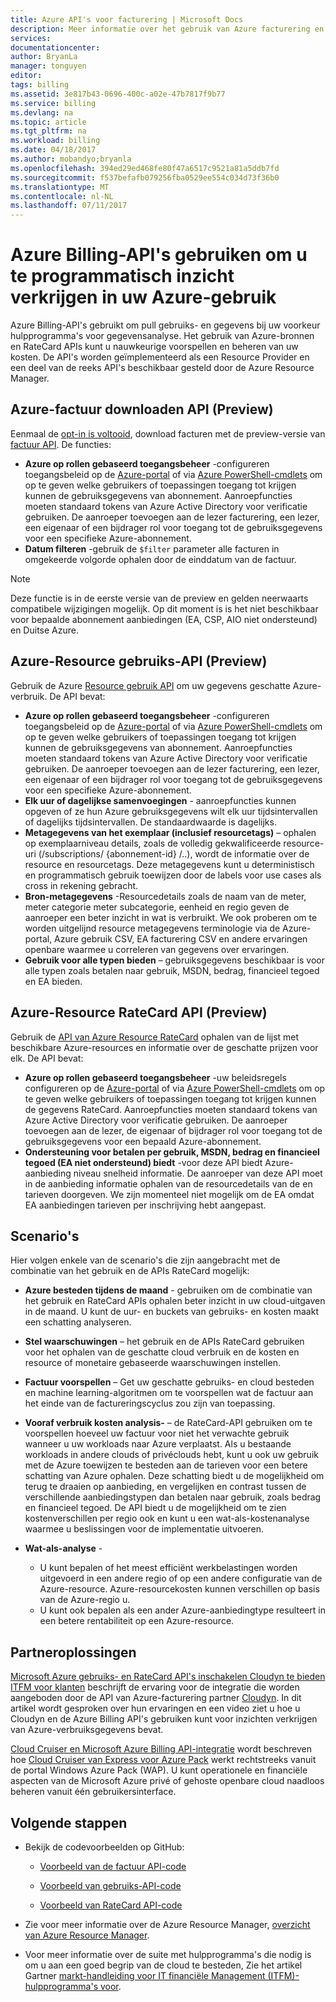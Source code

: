 ```yaml
---
title: Azure API's voor facturering | Microsoft Docs
description: Meer informatie over het gebruik van Azure facturering en RateCard APIs's die worden gebruikt voor het bieden van inzicht in Azure brongebruik en trends.
services: 
documentationcenter: 
author: BryanLa
manager: tonguyen
editor: 
tags: billing
ms.assetid: 3e817b43-0696-400c-a02e-47b7817f9b77
ms.service: billing
ms.devlang: na
ms.topic: article
ms.tgt_pltfrm: na
ms.workload: billing
ms.date: 04/18/2017
ms.author: mobandyo;bryanla
ms.openlocfilehash: 394ed29ed468fe80f47a6517c9521a81a5ddb7fd
ms.sourcegitcommit: f537befafb079256fba0529ee554c034d73f36b0
ms.translationtype: MT
ms.contentlocale: nl-NL
ms.lasthandoff: 07/11/2017
---
```

# <a name="use-azure-billing-apis-to-programmatically-get-insight-into-your-azure-usage"></a>Azure Billing-API's gebruiken om u te programmatisch inzicht verkrijgen in uw Azure-gebruik
Azure Billing-API's gebruikt om pull gebruiks- en gegevens bij uw voorkeur hulpprogramma's voor gegevensanalyse. Het gebruik van Azure-bronnen en RateCard APIs kunt u nauwkeurige voorspellen en beheren van uw kosten. De API's worden geïmplementeerd als een Resource Provider en een deel van de reeks API's beschikbaar gesteld door de Azure Resource Manager.  

## <a name="azure-invoice-download-api-preview"></a>Azure-factuur downloaden API (Preview)
Eenmaal de [opt-in is voltooid](billing-manage-access.md#opt-in), download facturen met de preview-versie van [factuur API](/rest/api/billing). De functies:

* **Azure op rollen gebaseerd toegangsbeheer** -configureren toegangsbeleid op de [Azure-portal](https://portal.azure.com) of via [Azure PowerShell-cmdlets](/powershell/azure/overview) om op te geven welke gebruikers of toepassingen toegang tot krijgen kunnen de gebruiksgegevens van abonnement. Aanroepfuncties moeten standaard tokens van Azure Active Directory voor verificatie gebruiken. De aanroeper toevoegen aan de lezer facturering, een lezer, een eigenaar of een bijdrager rol voor toegang tot de gebruiksgegevens voor een specifieke Azure-abonnement.
* **Datum filteren** -gebruik de `$filter` parameter alle facturen in omgekeerde volgorde ophalen door de einddatum van de factuur. 

> [!NOTE]
> Deze functie is in de eerste versie van de preview en gelden neerwaarts compatibele wijzigingen mogelijk. Op dit moment is is het niet beschikbaar voor bepaalde abonnement aanbiedingen (EA, CSP, AIO niet ondersteund) en Duitse Azure.

## <a name="azure-resource-usage-api-preview"></a>Azure-Resource gebruiks-API (Preview)
Gebruik de Azure [Resource gebruik API](https://msdn.microsoft.com/library/azure/mt219003) om uw gegevens geschatte Azure-verbruik. De API bevat:

* **Azure op rollen gebaseerd toegangsbeheer** -configureren toegangsbeleid op de [Azure-portal](https://portal.azure.com) of via [Azure PowerShell-cmdlets](/powershell/azure/overview) om op te geven welke gebruikers of toepassingen toegang tot krijgen kunnen de gebruiksgegevens van abonnement. Aanroepfuncties moeten standaard tokens van Azure Active Directory voor verificatie gebruiken. De aanroeper toevoegen aan de lezer facturering, een lezer, een eigenaar of een bijdrager rol voor toegang tot de gebruiksgegevens voor een specifieke Azure-abonnement.
* **Elk uur of dagelijkse samenvoegingen** - aanroepfuncties kunnen opgeven of ze hun Azure gebruiksgegevens wilt elk uur tijdsintervallen of dagelijks tijdsintervallen. De standaardwaarde is dagelijks.
* **Metagegevens van het exemplaar (inclusief resourcetags)** – ophalen op exemplaarniveau details, zoals de volledig gekwalificeerde resource-uri (/subscriptions/ {abonnement-id} /..), wordt de informatie over de resource en resourcetags. Deze metagegevens kunt u deterministisch en programmatisch gebruik toewijzen door de labels voor use cases als cross in rekening gebracht.
* **Bron-metagegevens** -Resourcedetails zoals de naam van de meter, meter categorie meter subcategorie, eenheid en regio geven de aanroeper een beter inzicht in wat is verbruikt. We ook proberen om te worden uitgelijnd resource metagegevens terminologie via de Azure-portal, Azure gebruik CSV, EA facturering CSV en andere ervaringen openbare waarmee u correleren van gegevens over ervaringen.
* **Gebruik voor alle typen bieden** – gebruiksgegevens beschikbaar is voor alle typen zoals betalen naar gebruik, MSDN, bedrag, financieel tegoed en EA bieden.

## <a name="azure-resource-ratecard-api-preview"></a>Azure-Resource RateCard API (Preview)
Gebruik de [API van Azure Resource RateCard](https://msdn.microsoft.com/library/azure/mt219005) ophalen van de lijst met beschikbare Azure-resources en informatie over de geschatte prijzen voor elk. De API bevat:

* **Azure op rollen gebaseerd toegangsbeheer** -uw beleidsregels configureren op de [Azure-portal](https://portal.azure.com) of via [Azure PowerShell-cmdlets](/powershell/azure/overview) om op te geven welke gebruikers of toepassingen toegang tot krijgen kunnen de gegevens RateCard. Aanroepfuncties moeten standaard tokens van Azure Active Directory voor verificatie gebruiken. De aanroeper toevoegen aan de lezer, de eigenaar of bijdrager rol voor toegang tot de gebruiksgegevens voor een bepaald Azure-abonnement.
* **Ondersteuning voor betalen per gebruik, MSDN, bedrag en financieel tegoed (EA niet ondersteund) biedt** -voor deze API biedt Azure-aanbieding niveau snelheid informatie.  De aanroeper van deze API moet in de aanbieding informatie ophalen van de resourcedetails van de en tarieven doorgeven. We zijn momenteel niet mogelijk om de EA omdat EA aanbiedingen tarieven per inschrijving hebt aangepast. 

## <a name="scenarios"></a>Scenario's
Hier volgen enkele van de scenario's die zijn aangebracht met de combinatie van het gebruik en de APIs RateCard mogelijk:

* **Azure besteden tijdens de maand** - gebruiken om de combinatie van het gebruik en RateCard APIs ophalen beter inzicht in uw cloud-uitgaven in de maand. U kunt de uur- en buckets van gebruiks- en kosten maakt een schatting analyseren.
* **Stel waarschuwingen** – het gebruik en de APIs RateCard gebruiken voor het ophalen van de geschatte cloud verbruik en de kosten en resource of monetaire gebaseerde waarschuwingen instellen.
* **Factuur voorspellen** – Get uw geschatte gebruiks- en cloud besteden en machine learning-algoritmen om te voorspellen wat de factuur aan het einde van de factureringscyclus zou zijn van toepassing.
* **Vooraf verbruik kosten analysis-** – de RateCard-API gebruiken om te voorspellen hoeveel uw factuur voor niet het verwachte gebruik wanneer u uw workloads naar Azure verplaatst. Als u bestaande workloads in andere clouds of privéclouds hebt, kunt u ook uw gebruik met de Azure toewijzen te besteden aan de tarieven voor een betere schatting van Azure ophalen. Deze schatting biedt u de mogelijkheid om terug te draaien op aanbieding, en vergelijken en contrast tussen de verschillende aanbiedingstypen dan betalen naar gebruik, zoals bedrag en financieel tegoed. De API biedt u de mogelijkheid om te zien kostenverschillen per regio ook en kunt u een wat-als-kostenanalyse waarmee u beslissingen voor de implementatie uitvoeren.
* **Wat-als-analyse** -
  
  * U kunt bepalen of het meest efficiënt werkbelastingen worden uitgevoerd in een andere regio of op een andere configuratie van de Azure-resource. Azure-resourcekosten kunnen verschillen op basis van de Azure-regio u.
  * U kunt ook bepalen als een ander Azure-aanbiedingtype resulteert in een betere rentabiliteit op een Azure-resource.
  
## <a name="partner-solutions"></a>Partneroplossingen
[Microsoft Azure gebruiks- en RateCard API's inschakelen Cloudyn te bieden ITFM voor klanten](billing-usage-rate-card-partner-solution-cloudyn.md) beschrijft de ervaring voor de integratie die worden aangeboden door de API van Azure-facturering partner [Cloudyn](https://www.cloudyn.com/microsoft-azure/). In dit artikel wordt gesproken over hun ervaringen en een video ziet u hoe u Cloudyn en de Azure Billing API's gebruiken kunt voor inzichten verkrijgen van Azure-verbruiksgegevens bevat.

[Cloud Cruiser en Microsoft Azure Billing API-integratie](billing-usage-rate-card-partner-solution-cloudcruiser.md) wordt beschreven hoe [Cloud Cruiser van Express voor Azure Pack](http://www.cloudcruiser.com/partners/microsoft/) werkt rechtstreeks vanuit de portal Windows Azure Pack (WAP). U kunt operationele en financiële aspecten van de Microsoft Azure privé of gehoste openbare cloud naadloos beheren vanuit één gebruikersinterface.   

## <a name="next-steps"></a>Volgende stappen
* Bekijk de codevoorbeelden op GitHub:
  * [Voorbeeld van de factuur API-code](https://go.microsoft.com/fwlink/?linkid=845124)

  * [Voorbeeld van gebruiks-API-code](https://github.com/Azure-Samples/billing-dotnet-usage-api)

  * [Voorbeeld van RateCard API-code](https://github.com/Azure-Samples/billing-dotnet-ratecard-api)

* Zie voor meer informatie over de Azure Resource Manager, [overzicht van Azure Resource Manager](../azure-resource-manager/resource-group-overview.md). 

* Voor meer informatie over de suite met hulpprogramma's die nodig is om u aan een goed begrip van de cloud te besteden, Zie het artikel Gartner [markt-handleiding voor IT financiële Management (ITFM)-hulpprogramma's voor](http://www.gartner.com/technology/reprints.do?id=1-212F7AL&ct=140909&st=sb).

